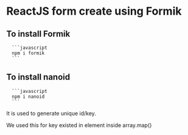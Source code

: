 # ReactJS form create using Formik


## To install Formik


      ```javascript 
      npm i formik      
      ```


## To install nanoid


      ```javascript 
      npm i nanoid  
      ```

It is used to generate unique id/key.

We used this for key existed in element inside array.map()
      